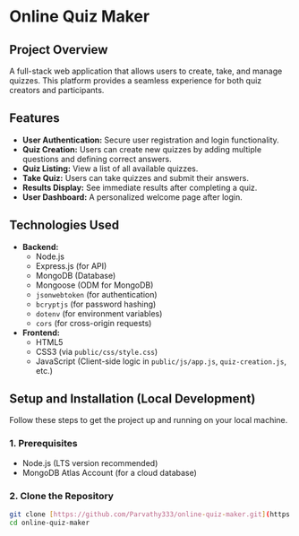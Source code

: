 # Online Quiz Maker

## Project Overview
A full-stack web application that allows users to create, take, and manage quizzes. This platform provides a seamless experience for both quiz creators and participants.

## Features
* **User Authentication:** Secure user registration and login functionality.
* **Quiz Creation:** Users can create new quizzes by adding multiple questions and defining correct answers.
* **Quiz Listing:** View a list of all available quizzes.
* **Take Quiz:** Users can take quizzes and submit their answers.
* **Results Display:** See immediate results after completing a quiz.
* **User Dashboard:** A personalized welcome page after login.

## Technologies Used
* **Backend:**
    * Node.js
    * Express.js (for API)
    * MongoDB (Database)
    * Mongoose (ODM for MongoDB)
    * `jsonwebtoken` (for authentication)
    * `bcryptjs` (for password hashing)
    * `dotenv` (for environment variables)
    * `cors` (for cross-origin requests)
* **Frontend:**
    * HTML5
    * CSS3 (via `public/css/style.css`)
    * JavaScript (Client-side logic in `public/js/app.js`, `quiz-creation.js`, etc.)

## Setup and Installation (Local Development)

Follow these steps to get the project up and running on your local machine.

### 1. Prerequisites
* Node.js (LTS version recommended)
* MongoDB Atlas Account (for a cloud database)

### 2. Clone the Repository
```bash
git clone [https://github.com/Parvathy333/online-quiz-maker.git](https://github.com/Parvathy333/online-quiz-maker.git)
cd online-quiz-maker